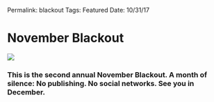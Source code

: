 Permalink: blackout
Tags: Featured
Date: 10/31/17

# November Blackout

![](https://dl.dropboxusercontent.com/s/a90yna5fr4rx2oo/IMG_0950.PNG)

### This is the second annual November Blackout. A month of silence: No publishing. No social networks. See you in December.
